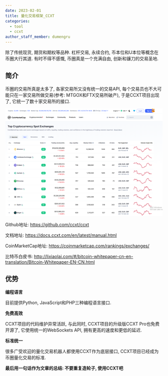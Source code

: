 ```yaml
---
date: 2023-02-01
title: 量化交易框架_CCXT
categories:
  - tool
  - ccxt
author_staff_member: dumengru
---
```


除了传统现货, 期货和期权等品种. 杠杆交易, 永续合约, 币本位和U本位等概念在币圈大行其道. 有时不得不感慨, 币圈真是一个充满自由, 创新和镰刀的交易圣地.

## 简介

币圈的交易所真是太多了, 各家交易所又没有统一的交易API, 每个交易员也不大可能只在一家交易所做交易(参考: MTGOX和FTX交易所破产), 于是CCXT项目出现了, 它统一了数十家交易所的接口. 

![](../images/202302012317.png)

Github地址: https://github.com/ccxt/ccxt

文档地址: https://docs.ccxt.com/en/latest/manual.html

CoinMarketCap地址: https://coinmarketcap.com/rankings/exchanges/

比特币白皮书: http://lixiaolai.com/#/bitcoin-whitepaper-cn-en-translation/Bitcoin-Whitepaper-EN-CN.html

## 优势

**编程语言**

目前提供Python, JavaScript和PHP三种编程语言接口.

**免费高效**

CCXT项目的代码维护异常活跃, 与此同时, CCXT项目的升级版CCXT Pro也免费开源了, 它使用统一的WebSockets API, 拥有更高的速度和更低的延迟.

**标准统一**

很多广受欢迎的量化交易机器人都使用CCXT作为底层接口, CCXT项目已经成为币圈量化交易的标准.

**最后用一句话作为文章的总结: 不要重复造轮子, 使用CCXT吧**
